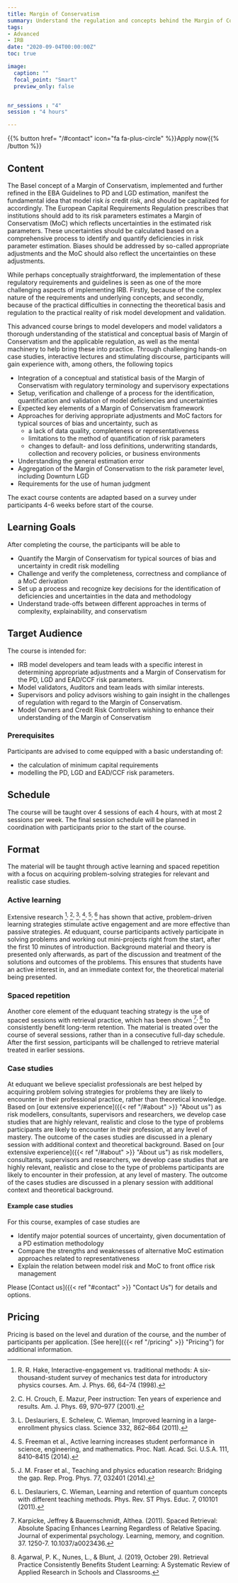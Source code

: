 ```yaml
---
title: Margin of Conservatism
summary: Understand the regulation and concepts behind the Margin of Conservatism for IRB models
tags:
- Advanced
- IRB
date: "2020-09-04T00:00:00Z"
toc: true

image:
  caption: ""
  focal_point: "Smart"
  preview_only: false


nr_sessions : "4"
session : "4 hours"

---
```



{{% button href= "/#contact" icon="fa fa-plus-circle" %}}Apply now{{% /button %}}

## Content

The Basel concept of a Margin of Conservatism, implemented and further refined in the EBA Guidelines to PD and LGD estimation, manifest the fundamental idea that model risk *is* credit risk, and should be capitalized for accordingly. The European Capital Requirements Regulation prescribes that institutions should add to its risk parameters estimates a Margin of Conservatism (MoC) which reflects uncertainties in the estimated risk parameters. These uncertainties should be calculated based on a comprehensive process to identify and quantify deficiencies in risk parameter estimation. Biases should be addressed by so-called appropriate adjustments and the MoC should also reflect the uncertainties on these adjustments.

While perhaps conceptually straightforward, the implementation of these regulatory requirements and guidelines is seen as one of the more challenging aspects of implementing IRB. Firstly, because of the complex nature of the requirements and underlying concepts, and secondly, because of the practical difficulties in connecting the theoretical basis and regulation to the practical reality of risk model development and validation.

This advanced course brings to model developers and model validators a thorough understanding of the statistical and conceptual basis of Margin of Conservatism and the applicable regulation, as well as the mental machinery to help bring these into practice. Through challenging hands-on case studies, interactive lectures and stimulating discourse, participants will gain experience with, among others, the following topics

 * Integration of a conceptual and statistical basis of the Margin of Conservatism with regulatory terminology and supervisory expectations
 * Setup, verification and challenge of a process for the identification, quantification and validation of model deficiencies and uncertainties
 * Expected key elements of a Margin of Conservatism framework
 * Approaches for deriving appropriate adjustments and MoC factors for typical sources of bias and uncertainty, such as
   * a lack of data quality, completeness or representativeness
   * limitations to the method of quantification of risk parameters
   * changes to default- and loss definitions, underwriting standards, collection and recovery policies, or business environments
  * Understanding the general estimation error
  * Aggregation of the Margin of Conservatism to the risk parameter level, including Downturn LGD
  * Requirements for the use of human judgment

The exact course contents are adapted based on a survey under participants 4-6 weeks before start of the course.


## Learning Goals

After completing the course, the participants will be able to 

 * Quantify the Margin of Conservatism for typical sources of bias and uncertainty in credit risk modelling
 * Challenge and verify the completeness, correctness and compliance of a MoC derivation
 * Set up a process and recognize key decisions for the identification of deficiencies and uncertainties in the data and methodology
 * Understand trade-offs between different approaches in terms of complexity, explainability, and conservatism 


## Target Audience

The course is intended for:

 * IRB model developers and team leads with a specific interest in determining appropriate adjustments and a Margin of Conservatism for the PD, LGD and EAD/CCF risk parameters.
 * Model validators, Auditors and team leads with similar interests.
 * Supervisors and policy advisors wishing to gain insight in the challenges of regulation with regard to the Margin of Conservatism.
 * Model Owners and Credit Risk Controllers wishing to enhance their understanding of the Margin of Conservatism 


### Prerequisites

Participants are advised to come equipped with a basic understanding of: 

 * the calculation of minimum capital requirements
 * modelling the PD, LGD and EAD/CCF risk parameters.

## Schedule

The course will be taught over 4 sessions of each 4 hours, with at most 2 sessions per week. The final session schedule will be planned in coordination with participants prior to the start of the course.

## Format

The material will be taught through active learning and spaced repetition with a focus on acquiring problem-solving strategies for relevant and realistic case studies.


### Active learning

Extensive research [^1]<sup>, </sup>[^2]<sup>, </sup>[^3]<sup>, </sup>[^4]<sup>, </sup>[^5]<sup>, </sup>[^6] has shown that active, problem-driven learning strategies stimulate active engagement and are more effective than passive strategies. At eduquant, course participants actively participate in solving problems and working out mini-projects right from the start, after the first 10 minutes of introduction. Background material and theory is presented only afterwards, as part of the discussion and treatment of the solutions and outcomes of the problems. This ensures that students have an active interest in, and an immediate context for, the theoretical material being presented.  

### Spaced repetition

Another core element of the eduquant teaching strategy is the use of spaced sessions with retrieval practice, which has been shown [^7]<sup>, </sup>[^8] to consistently benefit long-term retention. The material is treated over the course of several sessions, rather than in a consecutive full-day schedule. After the first session, participants will be challenged to retrieve material treated in earlier sessions. 


### Case studies

At eduquant we believe specialist professionals are best helped by acquiring problem solving strategies for problems they are likely to encounter in their professional practice, rather than theoretical knowledge. Based on [our extensive experience]({{< ref "/#about" >}} "About us") as risk modellers, consultants, supervisors and researchers, we develop case studies that are highly relevant, realistic and close to the type of problems participants are likely to encounter in their profession, at any level of mastery. The outcome of the cases studies are discussed in a plenary session with additional context and theoretical background. Based on [our extensive experience]({{< ref "/#about" >}} "About us") as risk modellers, consultants, supervisors and researchers, we develop case studies that are highly relevant, realistic and close to the type of problems participants are likely to encounter in their profession, at any level of mastery. The outcome of the cases studies are discussed in a plenary session with additional context and theoretical background. 

[^1]: R. R. Hake, Interactive-engagement vs. traditional methods: A six-thousand-student survey of mechanics test data for introductory physics courses. Am. J. Phys. 66, 64–74 (1998).
[^2]: C. H. Crouch, E. Mazur, Peer instruction: Ten years of experience and results. Am. J. Phys. 69, 970–977 (2001).
[^3]: L. Deslauriers, E. Schelew, C. Wieman, Improved learning in a large-enrollment physics class. Science 332, 862–864 (2011).
[^4]: S. Freeman et al., Active learning increases student performance in science, engineering, and mathematics. Proc. Natl. Acad. Sci. U.S.A. 111, 8410–8415 (2014).
[^5]: J. M. Fraser et al., Teaching and physics education research: Bridging the gap. Rep. Prog. Phys. 77, 032401 (2014).
[^6]: L. Deslauriers, C. Wieman, Learning and retention of quantum concepts with different teaching methods. Phys. Rev. ST Phys. Educ. 7, 010101 (2011).

[^7]: Karpicke, Jeffrey & Bauernschmidt, Althea. (2011). Spaced Retrieval: Absolute Spacing Enhances Learning Regardless of Relative Spacing. Journal of experimental psychology. Learning, memory, and cognition. 37. 1250-7. 10.1037/a0023436.
[^8]: Agarwal, P. K., Nunes, L., & Blunt, J. (2019, October 29). Retrieval Practice Consistently Benefits Student Learning: A Systematic Review of Applied Research in Schools and Classrooms. 

#### Example case studies

For this course, examples of case studies are 

 * Identify major potential sources of uncertainty, given documentation of a PD estimation methodology
 * Compare the strengths and weaknesses of alternative MoC estimation approaches related to representativeness
 * Explain the relation between model risk and MoC to front office risk management


Please [Contact us]({{< ref "#contact" >}} "Contact Us") for details and options.
## Pricing

Pricing is based on the level and duration of the course, and the number of participants per application. [See here]({{< ref "/pricing" >}} "Pricing") for additional information.
